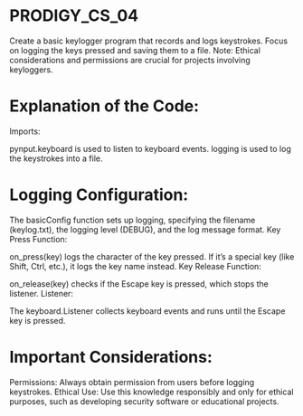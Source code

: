 # PRODIGY_CS_04
 Create a basic keylogger program that records and logs keystrokes. Focus on logging the keys pressed and saving them to a file. Note: Ethical considerations and permissions are crucial for projects involving keyloggers.

# Explanation of the Code:
Imports:

pynput.keyboard is used to listen to keyboard events.
logging is used to log the keystrokes into a file.

# Logging Configuration:
The basicConfig function sets up logging, specifying the filename (keylog.txt), the logging level (DEBUG), and the log message format.
Key Press Function:

on_press(key) logs the character of the key pressed. If it’s a special key (like Shift, Ctrl, etc.), it logs the key name instead.
Key Release Function:

on_release(key) checks if the Escape key is pressed, which stops the listener.
Listener:

The keyboard.Listener collects keyboard events and runs until the Escape key is pressed.

# Important Considerations:
Permissions: Always obtain permission from users before logging keystrokes.
Ethical Use: Use this knowledge responsibly and only for ethical purposes, such as developing security software or educational projects.
